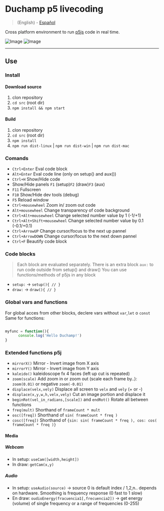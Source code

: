 # Duchamp p5 livecoding

> (English) - [Español](https://github.com/andrusenn/duchamp-lc-p5js/blob/master/README.en.md)

Cross platform environment to run [p5js](http://p5js.org/) code in real time.

![Image](http://andressenn.com/duchamp-lc/captura2.jpg)
![Image](http://andressenn.com/duchamp-lc/captura.jpg)

----

## Use

### Install

#### Download source

1. clon repository
2. `cd src` (root dir)
3. `npm install && npm start`

#### Build

1. clon repository
2. `cd src` (root dir)
3. `npm install`
4. `npm run dist-linux` |  `npm run dist-win` | `npm run dist-mac`

### Comands

- `Ctrl+Enter` Eval code block
- `Alt+Enter` Eval code line (only on setup() and aux())
- `Ctrl+H` Show/Hide code
- Show/Hide panels `F1` (setup)`F2` (draw)`F3` (aux)
- `F11` Fullscreen
- `F10` Show/Hide dev tools (debug)
- `F5` Reload window
- `Ctrl+mousewheel` Zoom in/ zoom out code
- `Alt+mousewheel` Change transparency of code background
- `Ctrl+Alt+mousewheel` Change selected number value by 1 (-1/+1)
- `Ctrl+Alt+Shift+mousewheel` Change selected number value by 0.1 (-0.1/+0.1)
- `Ctrl+ArrowUP` Change cursor/focus to the next up pannel
- `Ctrl+ArrowDOWN` Change cursor/focus to the next down pannel
- `Ctrl+F` Beautify code block

### Code blocks

>Each block are evaluated separately. There is an extra block `aux:` to run code outside from setup() and draw()
>You can use functions/methods of p5js in any block

- `setup:` -> `setup(){ // }`
- `draw:` -> `draw(){ // }`

### Global vars and functions

For global acces from other blocks, declere vars without `var`,`let` o `const`
Same for functions:

~~~js

myfunc = function(){
      console.log('Hello Duchamp!')
}

~~~

### Extended functions p5j

- `mirrorX()` Mirror - Invert image from X axis
- `mirrorY()` Mirror - Invert image from Y axis
- `kaleido()` kaleidoscope fx 4 faces (left up cut is repeated)
- `zoom(scale)` Add zoom in or zoom out (scale each frame by..): `zoom(0.01)` or negative `zoom(-0.01)`
- `displace(velx,vely)` Displace all screen to `velx` and `vely` (+ or -)
- `displace(x,y,w,h,velx,vely)` Cut an image portion and displace it
- `beginRot(vel_in_radians,[scale])` and `endRot()` Rotate all between functions
- `freq(mult)` Shorthand of `frameCount * mult`
- `osc([freq])` Shorthand of `sin( frameCount * freq )`
- `cosc([freq])` Shorthand of `{sin: sin( frameCount * freq ), cos: cos( frameCount * freq )}`

#### Media

##### Webcam

- In setup: `useCam([width,height])`
- In draw: `getCam(x,y)`

##### Audio

- In setup: `useAudio(source)` -> source 0 is default index / 1,2,n.. depends on hardware. Smoothing is frequency response (0 fast to 1 slow)
- En draw: `oudioEnergy(fracuencia1[,frecuencia2])` -> get energy (volume) of single frequency or a range of frequencies (0-255)